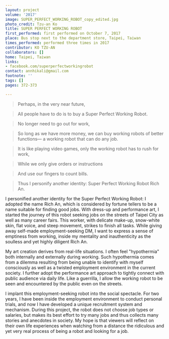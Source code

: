 ```yaml
---
layout: project
volume: '2017'
image: SUPER_PERFECT_WORKING_ROBOT_copy_edited.jpg
photo_credit: Tzu-an Ko
title: SUPER PERFECT WORKING ROBOT
first_performed: first performed on October 7, 2017
place: Bus stop next to the department store, Taipei, Taiwan
times_performed: performed three times in 2017
contributor: KO TZU-AN
collaborators: []
home: Taipei, Taiwan
links:
- facebook.com/superperfectworkingrobot
contact: annhikali@gmail.com
footnote: ''
tags: []
pages: 372-373

---
```


> Perhaps, in the very near future,

> All people have to do is to buy a Super Perfect Working Robot.

> No longer need to go out for work,

> So long as we have more money, we can buy working robots of better functions—
a working robot that can do any job.

> It is like playing video games, only the working robot has to rush for work,

> While we only give orders or instructions

> And use our fingers to count bills.

> Thus I personify another identity: Super Perfect Working Robot Rich An.

I personified another identity for the Super Perfect Working Robot: I adopted the name Rich An, which is considered by fortune tellers to be a name suitable for finding good jobs. With dress-up and performance art, I started the journey of this robot seeking jobs on the streets of Taipei City as well as many career fairs. This worker, with delicate make-up, snow-white skin, flat voice, and steep movement, strikes to finish all tasks. While giving away self-made employment-seeking DM, I want to express a sense of emptiness from working, inside my mentality and inauthenticity as the soulless and yet highly diligent Rich An.

My art creation derives from real-life situations. I often feel "hypothermia" both internally and externally during working. Such hypothermia comes from a dilemma resulting from being unable to identify with myself consciously as well as a twisted employment environment in the current society. I further adopt the performance art approach to tightly connect with public audience via daily life. Like a guerrilla, I allow the working robot to be seen and encountered by the public even on the streets.

I implant this employment-seeking robot into the social spectacle. For two years, I have been inside the employment environment to conduct personal trials, and now I have developed a unique recruitment system and mechanism. During this project, the robot does not choose job types or salaries, but makes its best effort to try many jobs and thus collects many stories and anecdotes in society. My hope is that viewers will reflect on their own life experiences when watching from a distance the ridiculous and yet very real process of being a robot and looking for a job.
